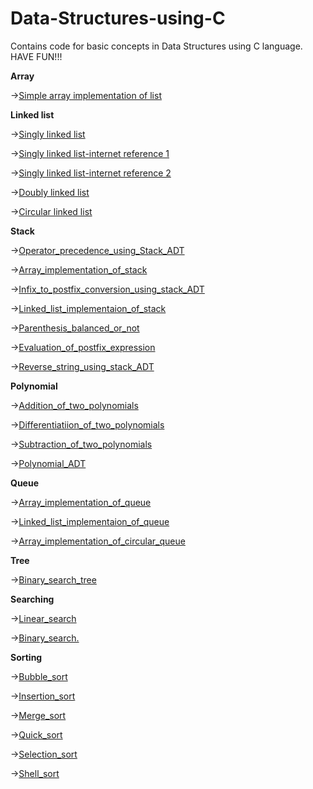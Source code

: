 # Data-Structures-using-C
Contains code for basic concepts in Data Structures using C language. HAVE FUN!!!

**Array**

→[Simple array implementation of list](https://github.com/santhosh-p-official/Data-Structures-using-C/blob/main/simple_array_implementation_of_list.c)

**Linked list**

→[Singly linked list](https://github.com/santhosh-p-official/Data-Structures-using-C/blob/main/singly_linked_list.c)

→[Singly linked list-internet reference 1](https://github.com/santhosh-p-official/Data-Structures-using-C/blob/main/singly_linked_list-internet-1.c)

→[Singly linked list-internet reference 2](https://github.com/santhosh-p-official/Data-Structures-using-C/blob/main/singly_linked_list-internet-2.c)

→[Doubly linked list](https://github.com/santhosh-p-official/Data-Structures-using-C/blob/main/doubly_linked_list.c)

→[Circular linked list](https://github.com/santhosh-p-official/Data-Structures-using-C/blob/main/circular_linked_list.c)

**Stack**

→[Operator_precedence_using_Stack_ADT](https://github.com/santhosh-p-official/Data-Structures-using-C/blob/main/Operator_precedence_using_Stack_ADT.c)

→[Array_implementation_of_stack](https://github.com/santhosh-p-official/Data-Structures-using-C/blob/main/array_implementation_of_stack.c)

→[Infix_to_postfix_conversion_using_stack_ADT](https://github.com/santhosh-p-official/Data-Structures-using-C/blob/main/infix_to_postfix_conversion_using_stack_ADT.c)

→[Linked_list_implementaion_of_stack](https://github.com/santhosh-p-official/Data-Structures-using-C/blob/main/linked_list_implementaion_of_stack.c)

→[Parenthesis_balanced_or_not](https://github.com/santhosh-p-official/Data-Structures-using-C/blob/main/parenthesis_balanced_or_not.c)

→[Evaluation_of_postfix_expression](https://github.com/santhosh-p-official/Data-Structures-using-C/blob/main/evaluation_of_postfix_expression.c)

→[Reverse_string_using_stack_ADT](https://github.com/santhosh-p-official/Data-Structures-using-C/blob/main/reverse_string_using_stack_ADT.c)

**Polynomial**

→[Addition_of_two_polynomials](https://github.com/santhosh-p-official/Data-Structures-using-C/blob/main/addition_of_two_polynomials.c)

→[Differentiatiion_of_two_polynomials](https://github.com/santhosh-p-official/Data-Structures-using-C/blob/main/differentiatiion_of_two_polynomials.c)

→[Subtraction_of_two_polynomials](https://github.com/santhosh-p-official/Data-Structures-using-C/blob/main/subtraction_of_two_polynomials.c)

→[Polynomial_ADT](https://github.com/santhosh-p-official/Data-Structures-using-C/blob/main/polynomial_ADT.c)

**Queue**

→[Array_implementation_of_queue](https://github.com/santhosh-p-official/Data-Structures-using-C/blob/main/array_implementation_of_queue.c)

→[Linked_list_implementaion_of_queue](https://github.com/santhosh-p-official/Data-Structures-using-C/blob/main/linked_list_implementaion_of_queue.c)

→[Array_implementation_of_circular_queue](https://github.com/santhosh-p-official/Data-Structures-using-C/blob/main/array_implementation_of_circular_queue.c)

**Tree**

→[Binary_search_tree](https://github.com/santhosh-p-official/Data-Structures-using-C/blob/main/binary_search_tree.c)

**Searching**

→[Linear_search](https://github.com/santhosh-p-official/Data-Structures-using-C/blob/main/searching%20and%20sorting/Linear_search.c)

→[Binary_search.](https://github.com/santhosh-p-official/Data-Structures-using-C/blob/main/searching%20and%20sorting/binary_search.c)

**Sorting**

→[Bubble_sort](https://github.com/santhosh-p-official/Data-Structures-using-C/blob/main/searching%20and%20sorting/bubble_sort.c)

→[Insertion_sort](https://github.com/santhosh-p-official/Data-Structures-using-C/blob/main/searching%20and%20sorting/insertion_sort.c)

→[Merge_sort](https://github.com/santhosh-p-official/Data-Structures-using-C/blob/main/searching%20and%20sorting/merge_sort.c)

→[Quick_sort](https://github.com/santhosh-p-official/Data-Structures-using-C/blob/main/searching%20and%20sorting/quick_sort.c)

→[Selection_sort](https://github.com/santhosh-p-official/Data-Structures-using-C/blob/main/searching%20and%20sorting/selection_sort.c)

→[Shell_sort](https://github.com/santhosh-p-official/Data-Structures-using-C/blob/main/searching%20and%20sorting/shell_sort.c)

